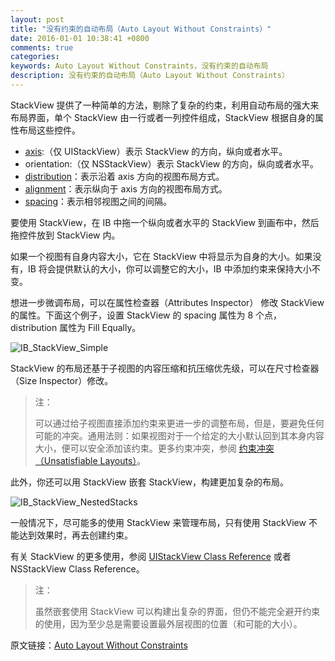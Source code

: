 ```yaml
---
layout: post
title: "没有约束的自动布局（Auto Layout Without Constraints）"
date: 2016-01-01 10:38:41 +0800
comments: true
categories: 
keywords: Auto Layout Without Constraints，没有约束的自动布局
description: 没有约束的自动布局（Auto Layout Without Constraints）
---
```


StackView 提供了一种简单的方法，剔除了复杂的约束，利用自动布局的强大来布局界面，单个 StackView 由一行或者一列控件组成，StackView 根据自身的属性布局这些控件。

* [axis](https://developer.apple.com/library/ios/documentation/UIKit/Reference/UIStackView_Class_Reference/index.html#//apple_ref/occ/instp/UIStackView/axis):（仅 UIStackView）表示 StackView 的方向，纵向或者水平。
* orientation:（仅 NSStackView）表示 StackView 的方向，纵向或者水平。
* [distribution](https://developer.apple.com/library/ios/documentation/UIKit/Reference/UIStackView_Class_Reference/index.html#//apple_ref/occ/instp/UIStackView/distribution)：表示沿着 axis 方向的视图布局方式。
* [alignment](https://developer.apple.com/library/ios/documentation/UIKit/Reference/UIStackView_Class_Reference/index.html#//apple_ref/occ/instp/UIStackView/alignment)：表示纵向于 axis 方向的视图布局方式。
* [spacing](https://developer.apple.com/library/ios/documentation/UIKit/Reference/UIStackView_Class_Reference/index.html#//apple_ref/occ/instp/UIStackView/spacing)：表示相邻视图之间的间隔。

要使用 StackView，在 IB 中拖一个纵向或者水平的 StackView 到画布中，然后拖控件放到 StackView 内。

如果一个视图有自身内容大小，它在 StackView 中将显示为自身的大小。如果没有，IB 将会提供默认的大小，你可以调整它的大小，IB 中添加约束来保持大小不变。

想进一步微调布局，可以在属性检查器（Attributes Inspector） 修改 StackView 的属性。下面这个例子，设置 StackView 的 spacing 属性为 8 个点，distribution 属性为 Fill Equally。

<!--more-->

![IB_StackView_Simple](https://developer.apple.com/library/ios/documentation/UserExperience/Conceptual/AutolayoutPG/Art/IB_StackView_Simple_2x.png)

StackView 的布局还基于子视图的内容压缩和抗压缩优先级，可以在尺寸检查器（Size Inspector）修改。

> 注：
> 
> 可以通过给子视图直接添加约束来更进一步的调整布局，但是，要避免任何可能的冲突。通用法则：如果视图对于一个给定的大小默认回到其本身内容大小，便可以安全添加该约束。更多约束冲突，参阅 [约束冲突（Unsatisfiable Layouts）]()。

此外，你还可以用 StackView 嵌套 StackView，构建更加复杂的布局。

![IB_StackView_NestedStacks](https://developer.apple.com/library/ios/documentation/UserExperience/Conceptual/AutolayoutPG/Art/IB_StackView_NestedStacks_2x.png)

一般情况下，尽可能多的使用 StackView 来管理布局，只有使用 StackView 不能达到效果时，再去创建约束。

有关 StackView 的更多使用，参阅 [UIStackView Class Reference](https://developer.apple.com/library/ios/documentation/UIKit/Reference/UIStackView_Class_Reference/index.html#//apple_ref/doc/uid/TP40015256) 或者 NSStackView Class Reference。

> 注：
> 
> 虽然嵌套使用 StackView 可以构建出复杂的界面，但仍不能完全避开约束的使用，因为至少总是需要设置最外层视图的位置（和可能的大小）。

原文链接：[Auto Layout Without Constraints](https://developer.apple.com/library/ios/documentation/UserExperience/Conceptual/AutolayoutPG/AutoLayoutWithoutConstraints.html#//apple_ref/doc/uid/TP40010853-CH8-SW1)


